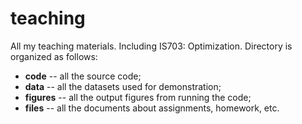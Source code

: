 # teaching
All my teaching materials. Including IS703: Optimization. Directory is organized as follows:
- **code** -- all the source code;
- **data** -- all the datasets used for demonstration;
- **figures** -- all the output figures from running the code;
- **files** -- all the documents about assignments, homework, etc.
